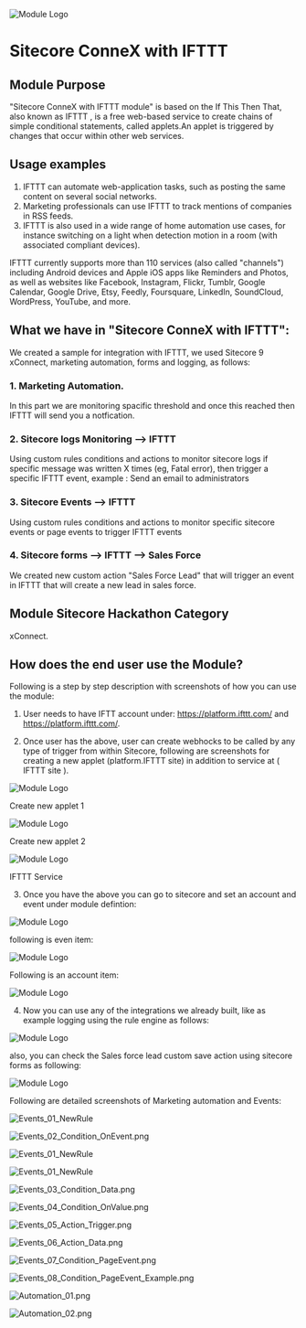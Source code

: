 ![Module Logo](documentation/images/login.png?raw=true "Module Logo")

# Sitecore ConneX with IFTTT

## Module Purpose

"Sitecore ConneX with IFTTT module" is based on the If This Then That, also known as IFTTT , is a free web-based service to create chains of simple conditional statements, called applets.An applet is triggered by changes that occur within other web services.

## Usage examples

1. IFTTT can automate web-application tasks, such as posting the same content on several social networks.
2. Marketing professionals can use IFTTT to track mentions of companies in RSS feeds.
3. IFTTT is also used in a wide range of home automation use cases, for instance switching on a light when detection motion in a room (with associated compliant devices).

IFTTT currently supports more than 110 services (also called "channels") including Android devices and Apple iOS apps like Reminders and Photos, as well as websites like Facebook, Instagram, Flickr, Tumblr, Google Calendar, Google Drive, Etsy, Feedly, Foursquare, LinkedIn, SoundCloud, WordPress, YouTube, and more.

## What we have in "Sitecore ConneX with IFTTT":

We created a sample for integration with IFTTT, we used Sitecore 9 xConnect, marketing automation, forms and logging, as follows:

### 1. Marketing Automation.

In this part we are monitoring spacific threshold and once this reached then IFTTT will send you a notfication. 


### 2. Sitecore logs Monitoring --> IFTTT
Using custom rules conditions and actions to monitor sitecore logs if specific message was written X times (eg, Fatal error), then trigger a specific IFTTT event, example : Send an email to administrators

### 3. Sitecore Events --> IFTTT
Using custom rules conditions and actions to monitor specific sitecore events or page events to trigger IFTTT events

### 4. Sitecore forms --> IFTTT --> Sales Force

We created new custom action "Sales Force Lead" that will trigger an event in IFTTT that will create a new lead in sales force. 


## Module Sitecore Hackathon Category

xConnect.

## How does the end user use the Module?

Following is a step by step description with screenshots of how you can use the module:

1. User needs to have IFTT account under: https://platform.ifttt.com/ and https://platform.ifttt.com/.

2. Once user has the above, user can create webhocks to be called by any type of trigger from within Sitecore, following are screenshots for creating a new applet (platform.IFTTT site) in addition to service at ( IFTTT site ).


![Module Logo](documentation/images/IFTTT_Platform_New_Applet.png?raw=true "IFTTT_Platform_New_Applet")

Create new applet 1

![Module Logo](documentation/images/Create_New_Applet.png?raw=true "Create_New_Applet")

Create new applet 2

![Module Logo](documentation/images/IFTTT_Service.png?raw=true "IFTTT_Service")

IFTTT Service

3. Once you have the above you can go to sitecore and set an account and event under module defintion:

![Module Logo](documentation/images/System_Modules_IFTTT.png?raw=true "System_Modules_IFTTT")

following is even item:

![Module Logo](documentation/images/System_Modules_Accounts_Account.png?raw=true "System_Modules_Accounts_Account")

Following is an account item:


![Module Logo](documentation/images/System_Modules_Accounts_Account.png?raw=true "System_Modules_Accounts_Account")


4. Now you can use any of the integrations we already built, like as example logging using the rule engine as follows:

![Module Logo](documentation/images/System_Modules_IFTTT_Logging.png?raw=true "System_Modules_IFTTT_Logging")

also, you can check the Sales force lead custom save action using sitecore forms as following:

![Module Logo](documentation/images/Custom_Save_Action.png?raw=true "custom save action")




Following are detailed screenshots of Marketing automation and Events:

![Events_01_NewRule](documentation/images/Events_01_NewRule.png?raw=true "Events_01_NewRule")

![Events_02_Condition_OnEvent.png](documentation/images/Events_02_Condition_OnEvent.png.png?raw=true "Events_02_Condition_OnEvent.png")

![Events_01_NewRule](documentation/images/Events_01_NewRule.png?raw=true "Events_01_NewRule")

![Events_01_NewRule](documentation/images/Events_01_NewRule.png?raw=true "Events_01_NewRule")

![Events_03_Condition_Data.png](documentation/images/Events_03_Condition_Data.png.png?raw=true "Events_03_Condition_Data")

![Events_04_Condition_OnValue.png](documentation/images/Events_01_NewRule.png?raw=true "Events_04_Condition_OnValue")

![Events_05_Action_Trigger.png](documentation/images/Events_05_Action_Trigger.png?raw=true "Events_05_Action_Trigger")

![Events_06_Action_Data.png](documentation/images/Events_06_Action_Data.png?raw=true "Events_06_Action_Data")

![Events_07_Condition_PageEvent.png](documentation/images/Events_07_Condition_PageEvent.png?raw=true "Events_07_Condition_PageEvent")

![Events_08_Condition_PageEvent_Example.png](documentation/images/Events_08_Condition_PageEvent_Example.png?raw=true "Events_08_Condition_PageEvent_Example")

![Automation_01.png](documentation/images/Automation_01.png?raw=true "Automation_01.png")

![Automation_02.png](documentation/images/Automation_02.png?raw=true "Automation_02")
